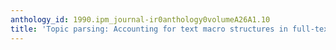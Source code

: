 ```yaml
---
anthology_id: 1990.ipm_journal-ir0anthology0volumeA26A1.10
title: 'Topic parsing: Accounting for text macro structures in full-text analysis'
---
```

